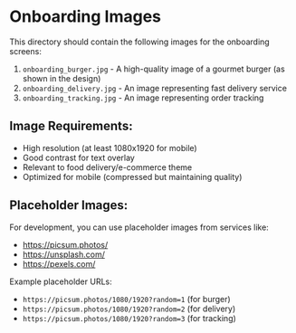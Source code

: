 # Onboarding Images

This directory should contain the following images for the onboarding screens:

1. `onboarding_burger.jpg` - A high-quality image of a gourmet burger (as shown in the design)
2. `onboarding_delivery.jpg` - An image representing fast delivery service
3. `onboarding_tracking.jpg` - An image representing order tracking

## Image Requirements:
- High resolution (at least 1080x1920 for mobile)
- Good contrast for text overlay
- Relevant to food delivery/e-commerce theme
- Optimized for mobile (compressed but maintaining quality)

## Placeholder Images:
For development, you can use placeholder images from services like:
- https://picsum.photos/
- https://unsplash.com/
- https://pexels.com/

Example placeholder URLs:
- `https://picsum.photos/1080/1920?random=1` (for burger)
- `https://picsum.photos/1080/1920?random=2` (for delivery)
- `https://picsum.photos/1080/1920?random=3` (for tracking) 